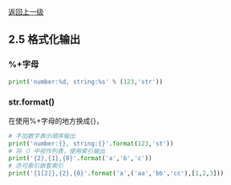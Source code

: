 [返回上一级](README.md)
## 2.5 格式化输出
### %+字母
```python
print('number:%d, string:%s' % (123,'str'))
```
### str.format()
在使用%+字母的地方换成{}，
```python
# 不加数字表示顺序输出
print('number:{}, string:{}'.format(123,'st'))
# 将（）中视作列表，使用索引输出
print('{2},{1},{0}'.format('a','b','c'))
# 亦可索引嵌套索引
print('{1[2]},{2},{0}'.format('a',('aa','bb','cc'),[1,2,3]))

```